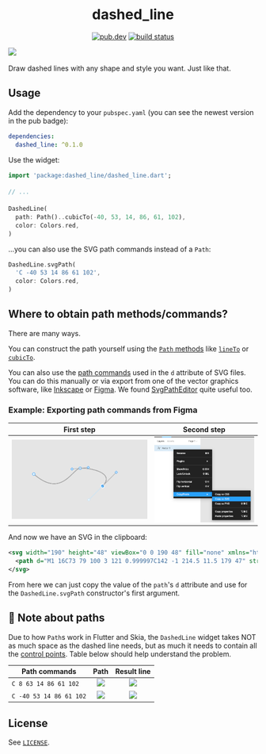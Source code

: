 <div align="center">

# dashed_line

[![pub.dev][pub-badge]][pub-link] [![build status][build-badge]][build-link]

</div>

![][underheader]

Draw dashed lines with any shape and style you want. Just like that.

## Usage

Add the dependency to your `pubspec.yaml` (you can see the newest version in the pub badge):

```yaml
dependencies:
  dashed_line: ^0.1.0
```

Use the widget:

```dart
import 'package:dashed_line/dashed_line.dart';

// ...

DashedLine(
  path: Path()..cubicTo(-40, 53, 14, 86, 61, 102),
  color: Colors.red,
)
```

...you can also use the SVG path commands instead of a `Path`:

```dart
DashedLine.svgPath(
  'C -40 53 14 86 61 102',
  color: Colors.red,
)
```

## Where to obtain path methods/commands?

There are many ways.

You can construct the path yourself using the [`Path` methods][path-methods] like [`lineTo`][path-lineto] or [`cubicTo`][path-cubicto].

You can also use the [path commands][svg-commands] used in the `d` attribute of SVG files. You can do this manually or via export from one of the vector graphics software, like [Inkscape][inkscape] or [Figma][figma]. We found [SvgPathEditor][svgpatheditor] quite useful too.

### Example: Exporting path commands from Figma

|               First step              |             Second step            |
|:-------------------------------------:|:----------------------------------:|
| ![Create path using pen][figma-step1] | ![Export path as SVG][figma-step2] |

And now we have an SVG in the clipboard:

```svg
<svg width="190" height="48" viewBox="0 0 190 48" fill="none" xmlns="http://www.w3.org/2000/svg">
  <path d="M1 16C73 79 100 3 121 0.999997C142 -1 214.5 11.5 179 47" stroke="black"/>
</svg>
```

From here we can just copy the value of the `path`'s `d` attribute and use for the `DashedLine.svgPath` constructor's first argument.

## 🚨 Note about paths

Due to how `Path`s work in Flutter and Skia, the `DashedLine` widget takes NOT as much space as the dashed line needs, but as much it needs to contain all the [control points][control-points]. Table below should help understand the problem.

| Path commands                 |          Path          |          Result line          |
|-------------------------------|:----------------------:|:-----------------------------:|
| ``` C 8 63 14 86 61 102 ```   | ![][path-inside-bbox]  | ![][path-inside-bbox-result]  |
| ``` C -40 53 14 86 61 102 ``` | ![][path-outside-bbox] | ![][path-outside-bbox-result] |

## License

See [`LICENSE`][license].

[underheader]: art/underheader.png
[pub-badge]: https://img.shields.io/pub/v/dashed_line
[pub-link]: https://pub.dev/packages/dashed_line
[build-badge]: https://img.shields.io/github/workflow/status/leancodepl/dashed_line/Test
[build-link]: https://github.com/leancodepl/dashed_line/actions/workflows/test.yml

[path-methods]: https://api.flutter.dev/flutter/dart-ui/Path-class.html
[path-lineto]: https://api.flutter.dev/flutter/dart-ui/Path/lineTo.html
[path-cubicto]: https://api.flutter.dev/flutter/dart-ui/Path/cubicTo.html
[svg-commands]: https://developer.mozilla.org/en-US/docs/Web/SVG/Attribute/d
[inkscape]: https://inkscape.org/
[figma]: https://www.figma.com/
[svgpatheditor]: https://yqnn.github.io/svg-path-editor/

[figma-step1]: art/figma-step1.png
[figma-step2]: art/figma-step2.png

[control-points]: https://en.wikipedia.org/wiki/Control_point_(mathematics)
[path-inside-bbox]: art/path-inside-bbox.png
[path-inside-bbox-result]: art/path-inside-bbox-result.png
[path-outside-bbox]: art/path-outside-bbox.png
[path-outside-bbox-result]: art/path-outside-bbox-result.png

[license]: LICENSE
